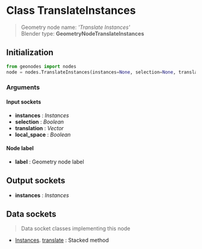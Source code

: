
# Class TranslateInstances

> Geometry node name: _'Translate Instances'_<br>Blender type:  **GeometryNodeTranslateInstances**

## Initialization


```python
from geonodes import nodes
node = nodes.TranslateInstances(instances=None, selection=None, translation=None, local_space=None, label=None)
```


### Arguments


#### Input sockets



- **instances** : _Instances_
- **selection** : _Boolean_
- **translation** : _Vector_
- **local_space** : _Boolean_



#### Node label



- **label** : Geometry node label



## Output sockets



- **instances** : _Instances_



## Data sockets

> Data socket classes implementing this node


- [Instances](aaa). [translate](bbb) : Stacked method


